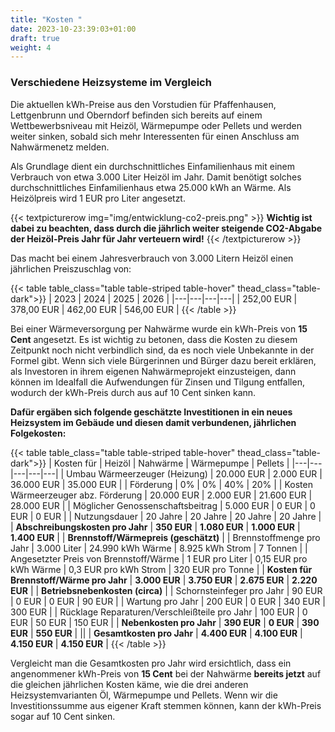 ```yaml
---
title: "Kosten "
date: 2023-10-23:39:03+01:00
draft: true
weight: 4
---
```


### Verschiedene Heizsysteme im Vergleich

Die aktuellen kWh-Preise aus den Vorstudien für Pfaffenhausen, Lettgenbrunn und Oberndorf befinden sich bereits auf einem Wettbewerbsniveau mit Heizöl, Wärmepumpe oder Pellets und werden weiter sinken, sobald sich mehr Interessenten für einen Anschluss am Nahwärmenetz melden.

Als Grundlage dient ein durchschnittliches Einfamilienhaus mit einem Verbrauch von etwa 3.000 Liter Heizöl im Jahr.
Damit benötigt solches durchschnittliches Einfamilienhaus etwa 25.000 kWh an Wärme.
Als Heizölpreis wird 1 EUR pro Liter angesetzt.

{{< textpicturerow img="img/entwicklung-co2-preis.png" >}}
**Wichtig ist dabei zu beachten, dass durch die jährlich weiter steigende CO2-Abgabe der Heizöl-Preis Jahr für Jahr verteuern wird!**
{{< /textpicturerow >}}

Das macht bei einem Jahresverbrauch von 3.000 Litern Heizöl einen jährlichen Preiszuschlag von:

{{< table table_class="table table-striped table-hover" thead_class="table-dark">}}
| 2023        | 2024 |  2025 |  2026 |
|---|---|---|---|
| 252,00 EUR | 378,00 EUR | 462,00 EUR | 546,00 EUR |
{{< /table >}}


Bei einer Wärmeversorgung per Nahwärme wurde ein kWh-Preis von **15 Cent** angesetzt.
Es ist wichtig zu betonen, dass die Kosten zu diesem Zeitpunkt noch nicht verbindlich sind, da es noch viele Unbekannte in der Formel gibt. 
Wenn sich viele Bürgerinnen und Bürger dazu bereit erklären, als Investoren in ihrem eigenen Nahwärmeprojekt einzusteigen, dann können im Idealfall die Aufwendungen für Zinsen und Tilgung entfallen, wodurch der kWh-Preis durch aus auf 10 Cent sinken kann.

**Dafür ergäben sich folgende geschätzte Investitionen in ein neues Heizsystem im Gebäude und diesen damit verbundenen, jährlichen Folgekosten:**

{{< table table_class="table table-striped table-hover" thead_class="table-dark">}}
| Kosten für          |  Heizöl   | Nahwärme     | Wärmepumpe  | Pellets |
|---|---|---|---|---|
| Umbau Wärmeerzeuger (Heizung) | 20.000 EUR | 2.000 EUR | 36.000 EUR | 35.000 EUR |
| Förderung  | 0% | 0% | 40% | 20% |
| Kosten Wärmeerzeuger abz. Förderung  | 20.000 EUR | 2.000 EUR | 21.600 EUR | 28.000 EUR |
| Möglicher Genossenschaftsbeitrag  | 5.000 EUR | 0 EUR | 0 EUR | 0 EUR |
| Nutzungsdauer  | 20 Jahre | 20 Jahre | 20 Jahre | 20 Jahre |
| **Abschreibungskosten pro Jahr**  | **350 EUR** | **1.080 EUR** | **1.000 EUR** | **1.400 EUR** |
| **Brennstoff/Wärmepreis (geschätzt)** |
| Brennstoffmenge pro Jahr  | 3.000 Liter | 24.990 kWh Wärme | 8.925 kWh Strom | 7 Tonnen |
| Angesetzter Preis von Brennstoff/Wärme  | 1 EUR pro Liter | 0,15 EUR pro kWh Wärme | 0,3 EUR pro kWh Strom | 320 EUR pro Tonne |
| **Kosten für Brennstoff/Wärme pro Jahr**  | **3.000 EUR** | **3.750 EUR** | **2.675 EUR** | **2.220 EUR** |
| **Betriebsnebenkosten (circa)** |
| Schornsteinfeger pro Jahr  | 90 EUR | 0 EUR | 0 EUR | 90 EUR |
| Wartung  pro Jahr  | 200 EUR | 0 EUR | 340 EUR | 300 EUR |
| Rücklage Reparaturen/Verschleißteile  pro Jahr  | 100 EUR | 0 EUR | 50 EUR | 150 EUR |
| **Nebenkosten  pro Jahr**  | **390 EUR** | **0 EUR** | **390 EUR** | **550 EUR** |
||
| **Gesamtkosten pro Jahr**  | **4.400 EUR** | **4.100 EUR** | **4.150 EUR** | **4.150 EUR** |
{{< /table >}}

Vergleicht man die Gesamtkosten pro Jahr wird ersichtlich, dass ein angenommener kWh-Preis von **15 Cent** bei der Nahwärme **bereits jetzt** auf die gleichen jährlichen Kosten käme, wie die drei anderen Heizsystemvarianten Öl, Wärmepumpe und Pellets.
Wenn wir die Investitionssumme aus eigener Kraft stemmen können, kann der kWh-Preis sogar auf 10 Cent sinken.


